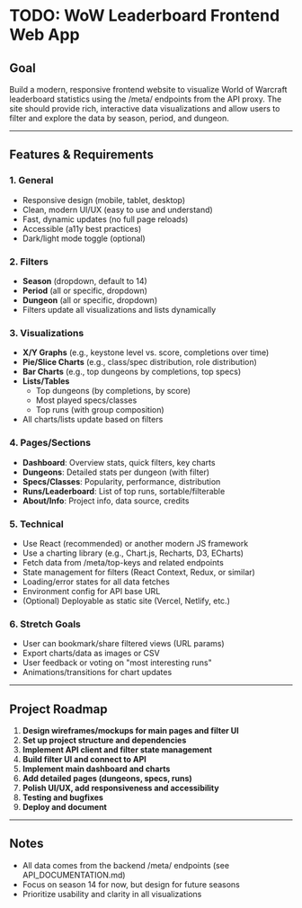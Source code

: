 # TODO: WoW Leaderboard Frontend Web App

## Goal
Build a modern, responsive frontend website to visualize World of Warcraft leaderboard statistics using the /meta/ endpoints from the API proxy. The site should provide rich, interactive data visualizations and allow users to filter and explore the data by season, period, and dungeon.

---

## Features & Requirements

### 1. General
- Responsive design (mobile, tablet, desktop)
- Clean, modern UI/UX (easy to use and understand)
- Fast, dynamic updates (no full page reloads)
- Accessible (a11y best practices)
- Dark/light mode toggle (optional)

### 2. Filters
- **Season** (dropdown, default to 14)
- **Period** (all or specific, dropdown)
- **Dungeon** (all or specific, dropdown)
- Filters update all visualizations and lists dynamically

### 3. Visualizations
- **X/Y Graphs** (e.g., keystone level vs. score, completions over time)
- **Pie/Slice Charts** (e.g., class/spec distribution, role distribution)
- **Bar Charts** (e.g., top dungeons by completions, top specs)
- **Lists/Tables**
  - Top dungeons (by completions, by score)
  - Most played specs/classes
  - Top runs (with group composition)
- All charts/lists update based on filters

### 4. Pages/Sections
- **Dashboard**: Overview stats, quick filters, key charts
- **Dungeons**: Detailed stats per dungeon (with filter)
- **Specs/Classes**: Popularity, performance, distribution
- **Runs/Leaderboard**: List of top runs, sortable/filterable
- **About/Info**: Project info, data source, credits

### 5. Technical
- Use React (recommended) or another modern JS framework
- Use a charting library (e.g., Chart.js, Recharts, D3, ECharts)
- Fetch data from /meta/top-keys and related endpoints
- State management for filters (React Context, Redux, or similar)
- Loading/error states for all data fetches
- Environment config for API base URL
- (Optional) Deployable as static site (Vercel, Netlify, etc.)

### 6. Stretch Goals
- User can bookmark/share filtered views (URL params)
- Export charts/data as images or CSV
- User feedback or voting on "most interesting runs"
- Animations/transitions for chart updates

---

## Project Roadmap

1. **Design wireframes/mockups for main pages and filter UI**
2. **Set up project structure and dependencies**
3. **Implement API client and filter state management**
4. **Build filter UI and connect to API**
5. **Implement main dashboard and charts**
6. **Add detailed pages (dungeons, specs, runs)**
7. **Polish UI/UX, add responsiveness and accessibility**
8. **Testing and bugfixes**
9. **Deploy and document**

---

## Notes
- All data comes from the backend /meta/ endpoints (see API_DOCUMENTATION.md)
- Focus on season 14 for now, but design for future seasons
- Prioritize usability and clarity in all visualizations
